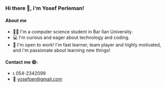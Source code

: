 ### Hi there 👋, i'm Yosef Perleman!

#### About me
- 👨‍🎓 I'm a computer science student in Bar Ilan University.
- 💻 I'm curious and eager about technology and coding.
- 💼 I'm open to work! I'm fast learner, team player and highly motivated, and i'm passionate about learning new things!

#### Contact me 😄:
- 📞 054-2342099
- 📧 yosefper@gmail.com
